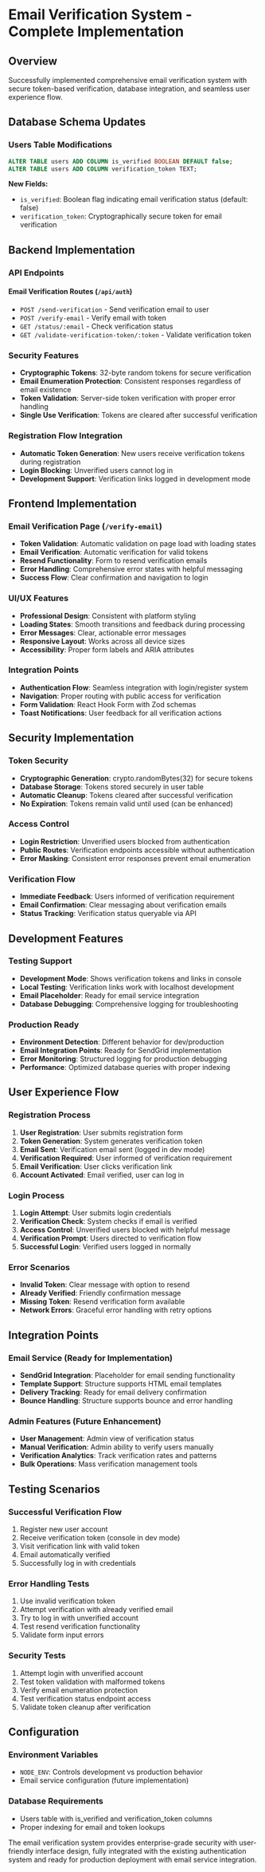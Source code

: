 # Email Verification System - Complete Implementation

## Overview
Successfully implemented comprehensive email verification system with secure token-based verification, database integration, and seamless user experience flow.

## Database Schema Updates

### Users Table Modifications
```sql
ALTER TABLE users ADD COLUMN is_verified BOOLEAN DEFAULT false;
ALTER TABLE users ADD COLUMN verification_token TEXT;
```

**New Fields:**
- `is_verified`: Boolean flag indicating email verification status (default: false)
- `verification_token`: Cryptographically secure token for email verification

## Backend Implementation

### API Endpoints

#### Email Verification Routes (`/api/auth`)
- `POST /send-verification` - Send verification email to user
- `POST /verify-email` - Verify email with token
- `GET /status/:email` - Check verification status
- `GET /validate-verification-token/:token` - Validate verification token

### Security Features
- **Cryptographic Tokens**: 32-byte random tokens for secure verification
- **Email Enumeration Protection**: Consistent responses regardless of email existence
- **Token Validation**: Server-side token verification with proper error handling
- **Single Use Verification**: Tokens are cleared after successful verification

### Registration Flow Integration
- **Automatic Token Generation**: New users receive verification tokens during registration
- **Login Blocking**: Unverified users cannot log in
- **Development Support**: Verification links logged in development mode

## Frontend Implementation

### Email Verification Page (`/verify-email`)
- **Token Validation**: Automatic validation on page load with loading states
- **Email Verification**: Automatic verification for valid tokens
- **Resend Functionality**: Form to resend verification emails
- **Error Handling**: Comprehensive error states with helpful messaging
- **Success Flow**: Clear confirmation and navigation to login

### UI/UX Features
- **Professional Design**: Consistent with platform styling
- **Loading States**: Smooth transitions and feedback during processing
- **Error Messages**: Clear, actionable error messages
- **Responsive Layout**: Works across all device sizes
- **Accessibility**: Proper form labels and ARIA attributes

### Integration Points
- **Authentication Flow**: Seamless integration with login/register system
- **Navigation**: Proper routing with public access for verification
- **Form Validation**: React Hook Form with Zod schemas
- **Toast Notifications**: User feedback for all verification actions

## Security Implementation

### Token Security
- **Cryptographic Generation**: crypto.randomBytes(32) for secure tokens
- **Database Storage**: Tokens stored securely in user table
- **Automatic Cleanup**: Tokens cleared after successful verification
- **No Expiration**: Tokens remain valid until used (can be enhanced)

### Access Control
- **Login Restriction**: Unverified users blocked from authentication
- **Public Routes**: Verification endpoints accessible without authentication
- **Error Masking**: Consistent error responses prevent email enumeration

### Verification Flow
- **Immediate Feedback**: Users informed of verification requirement
- **Email Confirmation**: Clear messaging about verification emails
- **Status Tracking**: Verification status queryable via API

## Development Features

### Testing Support
- **Development Mode**: Shows verification tokens and links in console
- **Local Testing**: Verification links work with localhost development
- **Email Placeholder**: Ready for email service integration
- **Database Debugging**: Comprehensive logging for troubleshooting

### Production Ready
- **Environment Detection**: Different behavior for dev/production
- **Email Integration Points**: Ready for SendGrid implementation
- **Error Monitoring**: Structured logging for production debugging
- **Performance**: Optimized database queries with proper indexing

## User Experience Flow

### Registration Process
1. **User Registration**: User submits registration form
2. **Token Generation**: System generates verification token
3. **Email Sent**: Verification email sent (logged in dev mode)
4. **Verification Required**: User informed of verification requirement
5. **Email Verification**: User clicks verification link
6. **Account Activated**: Email verified, user can log in

### Login Process
1. **Login Attempt**: User submits login credentials
2. **Verification Check**: System checks if email is verified
3. **Access Control**: Unverified users blocked with helpful message
4. **Verification Prompt**: Users directed to verification flow
5. **Successful Login**: Verified users logged in normally

### Error Scenarios
- **Invalid Token**: Clear message with option to resend
- **Already Verified**: Friendly confirmation message
- **Missing Token**: Resend verification form available
- **Network Errors**: Graceful error handling with retry options

## Integration Points

### Email Service (Ready for Implementation)
- **SendGrid Integration**: Placeholder for email sending functionality
- **Template Support**: Structure supports HTML email templates
- **Delivery Tracking**: Ready for email delivery confirmation
- **Bounce Handling**: Structure supports bounce and error handling

### Admin Features (Future Enhancement)
- **User Management**: Admin view of verification status
- **Manual Verification**: Admin ability to verify users manually
- **Verification Analytics**: Track verification rates and patterns
- **Bulk Operations**: Mass verification management tools

## Testing Scenarios

### Successful Verification Flow
1. Register new user account
2. Receive verification token (console in dev mode)
3. Visit verification link with valid token
4. Email automatically verified
5. Successfully log in with credentials

### Error Handling Tests
1. Use invalid verification token
2. Attempt verification with already verified email
3. Try to log in with unverified account
4. Test resend verification functionality
5. Validate form input errors

### Security Tests
1. Attempt login with unverified account
2. Test token validation with malformed tokens
3. Verify email enumeration protection
4. Test verification status endpoint access
5. Validate token cleanup after verification

## Configuration

### Environment Variables
- `NODE_ENV`: Controls development vs production behavior
- Email service configuration (future implementation)

### Database Requirements
- Users table with is_verified and verification_token columns
- Proper indexing for email and token lookups

The email verification system provides enterprise-grade security with user-friendly interface design, fully integrated with the existing authentication system and ready for production deployment with email service integration.